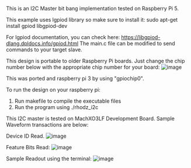 This is an I2C Master bit bang implementation tested on Raspberry Pi 5. 

This example uses lgpiod library so make sure to install it:
    sudo apt-get install gpiod libgpiod-dev
    
For lgpiod documentation, you can check here: https://libgpiod-dlang.dpldocs.info/gpiod.html
The main.c file can be modified to send commands to your target slave. 

This design is portable to older Raspberry Pi boards. Just change the chip number below with the appropriate chip number for your board:
![image](https://github.com/user-attachments/assets/f56f8621-0472-444d-adae-576b720c9b45)

This was ported and raspberry pi 3 by using "gpiochip0".

To run the design on your raspberry pi:
1. Run makefile to compile the executable files
2. Run the program using ./rhodz_i2c




This I2C master is tested on MachXO3LF Development Board. Sample Waveform transactions are below:

Device ID Read.
![image](https://github.com/user-attachments/assets/45788e82-9bba-499b-8286-dd786dbf65ba)

Feature Bits Read:
![image](https://github.com/user-attachments/assets/0c426385-ac5d-4f31-a5bd-7255751ce730)

Sample Readout using the terminal:
![image](https://github.com/user-attachments/assets/fd3582de-dc7d-4535-ac1c-094e450de13f)

  


